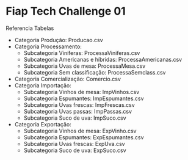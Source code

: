 # Fiap Tech Challenge 01

Referencia Tabelas

- Categoria Produção: Producao.csv
- Categoria Processamento:
  - Subcategoria Viníferas: ProcessaViniferas.csv
  - Subcategoria Americanas e híbridas: ProcessaAmericanas.csv
  - Subcategoria Uvas de mesa: ProcessaMesa.csv
  - Subcategoria Sem classificação: ProcessaSemclass.csv
- Categoria Comercialização: Comercio.csv
- Categoria Importação:
  - Subcategoria Vinhos de mesa: ImpVinhos.csv
  - Subcategoria Espumantes: ImpEspumantes.csv
  - Subcategoria Uvas frescas: ImpFrescas.csv
  - Subcategoria Uvas passas: ImpPassas.csv
  - Subcategoria Suco de uva: ImpSuco.csv
- Categoria Exportação:
  - Subcategoria Vinhos de mesa: ExpVinho.csv
  - Subcategoria Espumantes: ExpEspumantes.csv
  - Subcategoria Uvas frescas: ExpUva.csv
  - Subcategoria Suco de uva: ExpSuco.csv